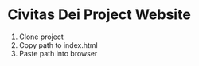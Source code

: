 # Civitas Dei Project Website
1) Clone project
2) Copy path to index.html
3) Paste path into browser
